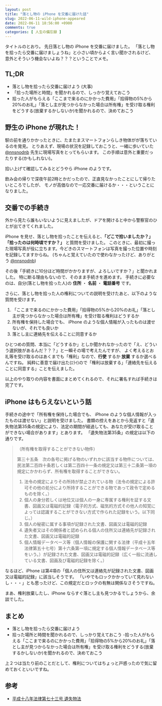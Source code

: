 ```yaml
---
layout: post
title: "落とし物の iPhone を交番に届けた話"
slug: 2022-06-11-wild-iphone-appeared
date: 2022-06-11 18:56:00 +0900
comments: true
categories: [ 人生の備忘録 ]
---
```


タイトルのとおり。
先日落とし物の iPhone を交番に届けました。
「落とし物を拾ったら交番に届けましょうね」と小さい頃からよく言い聞かされるけど、
意外とそういう機会ないよね？？？ということでメモ。

## TL;DR

- 落とし物を拾ったら交番に届けよう (大事)
- 「拾った場所と時間」を聞かれるので、しっかり覚えておこう
- 拾った人がもらえる「ここまで来るのにかかった費用」「拾得物の5%から20%のお礼」「落とし主が見つからなかった場合は所有権」を受け取る権利をどうする(放棄するかしないか)を聞かれるので、決めておこう

## 野生の iPhone が現れた！

駅の前を通りかかったときに、たまたまスマートフォンらしき物体がが落ちているのを発見。
とりあえず、現場の状況を記録しておこうと、一緒に歩いていた [@nnsnodnb](https://twitter.com/nnsnodnb) 先生に現場写真をとってもらいます。
この手順は意外と重要だったりする(かもしれない)。

拾い上げて確認してみるとどうやら iPhone のようです。

飲み会の帰りで深夜午前2時とかだったので、正直見なかったことにして帰りたいところでしたが、
モノが高価なので一応交番に届けるか・・・ということになりました。

## 交番での手続き

外から見たら誰もいないように見えましたが、ドアを開けると中から警察官のひとが出てきてくれました。

iPhone を見せ、落とし物を拾ったことを伝えると、**「どこで拾いましたか？」** **「拾ったのは何時頃ですか？」** と質問を受けました。
このときに、最初に撮った現場写真が役に立ちます。今どきのスマートフォンは写真を撮った位置や時刻を記録してますからね。
(ちゃんと覚えていたので使わなかったけど、ありがとう [@nnsnodnb](https://twitter.com/nnsnodnb))

その後「手続きに10分ほど時間がかかりますが、よろしいですか？」と聞かれました。
特に断る理由もないので、そのまま手続きを進めます。
手続きに必要なのは、自分(落とし物を拾った人)の **住所** ・ **名前** ・ **電話番号** です。

さらに、落とし物を拾った人の権利についての説明を受けたあと、以下のような質問を受けます。

1. 「ここまで来るのにかかった費用」「拾得物の5%から20%のお礼」「落とし主が見つからなかった場合は所有権」を受け取る権利はどうするか
2. 所有権を保持した場合でも、 iPhone のような個人情報が入ったものは渡せないが、それでも良いか
3. 落とし主に連絡先を伝えることに同意するか

ひとつめの質問、本当に「どうするか」としか聞かれなかったので「え、どういう選択肢があるんだ？？？」と一瞬その場で考えたんですが、
よく考えるとお礼等を受け取るのはあくまでも「権利」なので、**行使** するか **放棄** するか選べるんですね。
純粋に善意で届け出た(ｴﾗｲ)ので「権利は放棄する」「連絡先を伝えることに同意する」ことを伝えました。

以上のやり取りの内容を書面にまとめてくれるので、それに署名すれば手続きは完了です。

## iPhone はもらえないという話

手続きの途中で「所有権を保持した場合でも、 iPhone のような個人情報が入ったものは渡せない」と説明を受けました。
書類の控えをあとから見返すと「遺失物法第35条の規定により、法定の期間が経過しても、あなたが受け取ることができない場合があります」とあります。
「遺失物法第35条」の規定は以下の通りです。

> （所有権を取得することができない物件）
>
> 第三十五条　次の各号に掲げる物のいずれかに該当する物件については、民法第二百四十条若しくは第二百四十一条の規定又は第三十二条第一項の規定にかかわらず、所有権を取得することができない。
>
> 1. 法令の規定によりその所持が禁止されている物（法令の規定による許可その他の処分により所持することができる物であって政令で定めるものを除く。）
> 2. 個人の身分若しくは地位又は個人の一身に専属する権利を証する文書、図画又は電磁的記録（電子的方式、磁気的方式その他人の知覚によっては認識することができない方式で作られた記録をいう。以下同じ。）
> 3. 個人の秘密に属する事項が記録された文書、図画又は電磁的記録
> 4. 遺失者又はその関係者と認められる個人の住所又は連絡先が記録された文書、図画又は電磁的記録
> 5. 個人情報データベース等（個人情報の保護に関する法律（平成十五年法律第五十七号）第十六条第一項に規定する個人情報データベース等をいう。）が記録された文書、図画又は電磁的記録（広く一般に流通している文書、図画及び電磁的記録を除く。）

なるほど、iPhone は第4項の「個人の住所又は連絡先が記録された文書、図画又は電磁的記録」に該当しそうです。
「いやでもロックかかっていて見れないし・・・」とも思ったけど、この規定だとロックの有無は関係なさそうですね。

まあ、権利放棄したし、iPhone ならすぐ落とし主も見つかるでしょうから、余談でした。

## まとめ

- 落とし物を拾ったら交番に届けよう
- 拾った場所と時間を聞かれるので、しっかり覚えておこう
-拾った人がもらえる「ここまで来るのにかかった費用」「拾得物の5%から20%のお礼」「落とし主が見つからなかった場合は所有権」を受け取る権利をどうする(放棄するかしないか)を聞かれるので、決めておこう

上２つは当たり前のことだとして、権利についてはちょっと戸惑ったので気に留めておくといいですね。

## 参考

- [平成十八年法律第七十三号 遺失物法](https://elaws.e-gov.go.jp/document?lawid=418AC0000000073)
